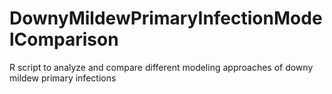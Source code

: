 # DownyMildewPrimaryInfectionModelComparison
R script to analyze and compare different modeling approaches of downy mildew primary infections

